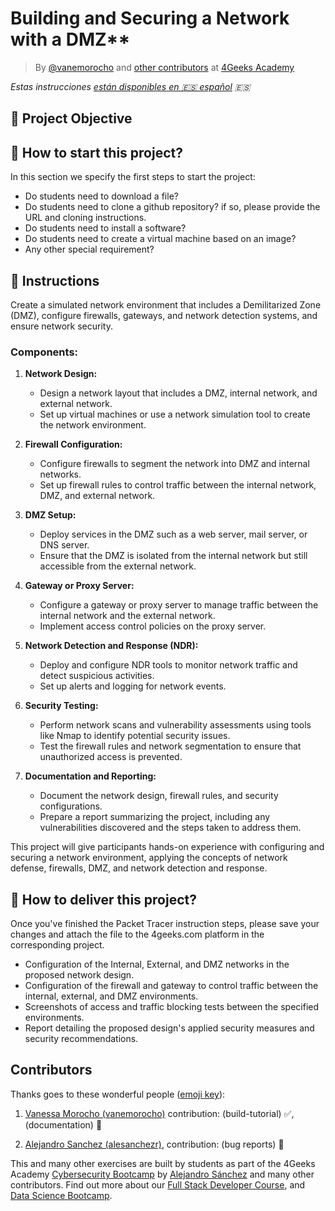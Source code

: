<!-- hide -->
# Building and Securing a Network with a DMZ**

> By [@vanemorocho](https://github.com/vanemorocho) and [other contributors](https://github.com/breatheco-de/commands-for-remote-hacking/graphs/contributors) at [4Geeks Academy](https://4geeksacademy.co/)

*Estas instrucciones [están disponibles en 🇪🇸 español](https://github.com/4GeeksAcademy/installing-windows-on-virtual-machine/blob/main/README.es.md) :es:*
<!-- endhide -->

## 🚩 Project Objective



## 🌱 How to start this project?

In this section we specify the first steps to start the project:

- Do students need to download a file?
- Do students need to clone a github repository? if so, please provide the URL and cloning instructions.
- Do students need to install a software?
- Do students need to create a virtual machine based on an image?
- Any other special requirement?

## 📝 Instructions

Create a simulated network environment that includes a Demilitarized Zone (DMZ), configure firewalls, gateways, and network detection systems, and ensure network security.

### Components:

1. **Network Design:**
   - Design a network layout that includes a DMZ, internal network, and external network.
   - Set up virtual machines or use a network simulation tool to create the network environment.

2. **Firewall Configuration:**
   - Configure firewalls to segment the network into DMZ and internal networks.
   - Set up firewall rules to control traffic between the internal network, DMZ, and external network.

3. **DMZ Setup:**
   - Deploy services in the DMZ such as a web server, mail server, or DNS server.
   - Ensure that the DMZ is isolated from the internal network but still accessible from the external network.

4. **Gateway or Proxy Server:**
   - Configure a gateway or proxy server to manage traffic between the internal network and the external network.
   - Implement access control policies on the proxy server.

5. **Network Detection and Response (NDR):**
   - Deploy and configure NDR tools to monitor network traffic and detect suspicious activities.
   - Set up alerts and logging for network events.

6. **Security Testing:**
   - Perform network scans and vulnerability assessments using tools like Nmap to identify potential security issues.
   - Test the firewall rules and network segmentation to ensure that unauthorized access is prevented.

7. **Documentation and Reporting:**
   - Document the network design, firewall rules, and security configurations.
   - Prepare a report summarizing the project, including any vulnerabilities discovered and the steps taken to address them.

This project will give participants hands-on experience with configuring and securing a network environment, applying the concepts of network defense, firewalls, DMZ, and network detection and response.

## 🚛 How to deliver this project?

Once you've finished the Packet Tracer instruction steps, please save your changes and attach the file to the 4geeks.com platform in the corresponding project.

- Configuration of the Internal, External, and DMZ networks in the proposed network design.
- Configuration of the firewall and gateway to control traffic between the internal, external, and DMZ environments.
- Screenshots of access and traffic blocking tests between the specified environments.
- Report detailing the proposed design's applied security measures and security recommendations.

<!-- hide -->
## Contributors

Thanks goes to these wonderful people ([emoji key](https://github.com/kentcdodds/all-contributors#emoji-key)):

1. [Vanessa Morocho (vanemorocho)](https://github.com/vanemorocho) contribution: (build-tutorial) ✅, (documentation) 📖
  
2. [Alejandro Sanchez (alesanchezr)](https://github.com/alesanchezr),  contribution: (bug reports) 🐛

This and many other exercises are built by students as part of the 4Geeks Academy [Cybersecurity Bootcamp](https://4geeksacademy.com/us/coding-bootcamps/cybersecurity) by [Alejandro Sánchez](https://twitter.com/alesanchezr) and many other contributors. Find out more about our [Full Stack Developer Course](https://4geeksacademy.com/us/coding-bootcamps/part-time-full-stack-developer), and  [Data Science Bootcamp](https://4geeksacademy.com/us/coding-bootcamps/datascience-machine-learning). 

<!-- endhide -->
